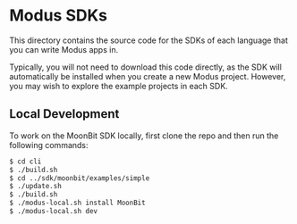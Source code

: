 # Modus SDKs

This directory contains the source code for the SDKs of each language that you can write Modus apps
in.

Typically, you will not need to download this code directly, as the SDK will automatically be
installed when you create a new Modus project. However, you may wish to explore the example projects
in each SDK.

## Local Development

To work on the MoonBit SDK locally, first clone the repo and then run the following commands:

```bash
$ cd cli
$ ./build.sh
$ cd ../sdk/moonbit/examples/simple
$ ./update.sh
$ ./build.sh
$ ./modus-local.sh install MoonBit
$ ./modus-local.sh dev
```
